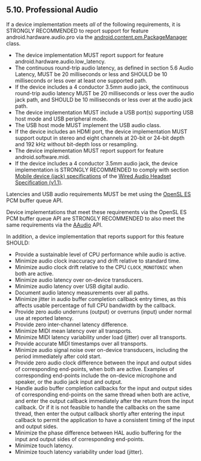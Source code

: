## 5.10\. Professional Audio

If a device implementation meets _all_ of the following requirements, it is
STRONGLY RECOMMENDED to report support for feature android.hardware.audio.pro
via the
[android.content.pm.PackageManager](http://developer.android.com/reference/android/content/pm/PackageManager.html)
class.

*   The device implementation MUST report support for feature
android.hardware.audio.low_latency.
*   The continuous round-trip audio latency, as defined in section 5.6 Audio
Latency, MUST be 20 milliseconds or less and SHOULD be 10 milliseconds or less
over at least one supported path.
*   If the device includes a 4 conductor 3.5mm audio jack, the continuous
round-trip audio latency MUST be 20 milliseconds or less over the audio jack
path, and SHOULD be 10 milliseconds or less over at the audio jack path.
*   The device implementation MUST include a USB port(s) supporting USB host
mode and USB peripheral mode.
*   The USB host mode MUST implement the USB audio class.
*   If the device includes an HDMI port, the device implementation MUST support
output in stereo and eight channels at 20-bit or 24-bit depth and 192 kHz
without bit-depth loss or resampling.
*   The device implementation MUST report support for feature
android.software.midi.
*   If the device includes a 4 conductor 3.5mm audio jack, the device
implementation is STRONGLY RECOMMENDED to comply with section [Mobile device
(jack) specifications](https://source.android.com/accessories/headset/specification.html#mobile_device_jack_specifications)
of the [Wired Audio Headset Specification (v1.1)](https://source.android.com/accessories/headset/specification.html).

Latencies and USB audio requirements MUST be met using the
[OpenSL ES](https://developer.android.com/ndk/guides/audio/opensl-for-android.html)
PCM buffer queue API.

Device implementations that meet these requirements via
the OpenSL ES PCM buffer queue API are STRONGLY RECOMMENDED to also meet the
same requirements via the
[AAudio](https://developer.android.com/ndk/guides/audio/aaudio/aaudio.html) API.

In addition, a device implementation that reports support for this feature SHOULD:

*   Provide a sustainable level of CPU performance while audio is active.
*   Minimize audio clock inaccuracy and drift relative to standard time.
*   Minimize audio clock drift relative to the CPU `CLOCK_MONOTONIC` when both are active.
*   Minimize audio latency over on-device transducers.
*   Minimize audio latency over USB digital audio.
*   Document audio latency measurements over all paths.
*   Minimize jitter in audio buffer completion callback entry times, as this affects usable percentage of full CPU bandwidth by the callback.
*   Provide zero audio underruns (output) or overruns (input) under normal use at reported latency.
*   Provide zero inter-channel latency difference.
*   Minimize MIDI mean latency over all transports.
*   Minimize MIDI latency variability under load (jitter) over all transports.
*   Provide accurate MIDI timestamps over all transports.
*   Minimize audio signal noise over on-device transducers, including the period immediately after cold start.
*   Provide zero audio clock difference between the input and output sides of corresponding
    end-points, when both are active.  Examples of corresponding end-points include
    the on-device microphone and speaker, or the audio jack input and output.
*   Handle audio buffer completion callbacks for the input and output sides of corresponding
    end-points on the same thread when both are active, and enter the output callback immediately
    after the return from the input callback.  Or if it is not feasible to handle the callbacks
    on the same thread, then enter the output callback shortly after entering the input callback
    to permit the application to have a consistent timing of the input and output sides.
*   Minimize the phase difference between HAL audio buffering for the input and output
    sides of corresponding end-points.
*   Minimize touch latency.
*   Minimize touch latency variability under load (jitter).
